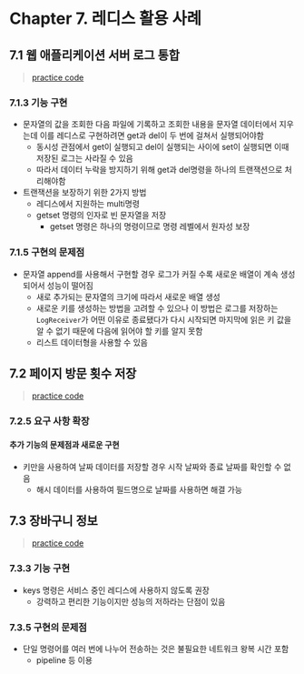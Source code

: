 # Chapter 7. 레디스 활용 사례

## 7.1 웹 애플리케이션 서버 로그 통합

> [practice code](thisisredis-practice/src/main/java/com/example/thisisredispractice/ch7/redislogger)

### 7.1.3 기능 구현

- 문자열의 값을 조회한 다음 파일에 기록하고 조회한 내용을 문자열 데이터에서 지우는데 이를 레디스로 구현하려면 get과 del이 두 번에 걸쳐서 실행되어야함
  - 동시성 관점에서 get이 실행되고 del이 실행되는 사이에 set이 실행되면 이때 저장된 로그는 사라질 수 있음
  - 따라서 데이터 누락을 방지하기 위해 get과 del명령을 하나의 트랜잭션으로 처리해야함
- 트랜잭션을 보장하기 위한 2가지 방법
  - 레디스에서 지원하는 multi명령
  - getset 명령의 인자로 빈 문자열을 저장
    - getset 명령은 하나의 명령이므로 명령 레벨에서 원자성 보장

### 7.1.5 구현의 문제점

- 문자열 append를 사용해서 구현할 경우 로그가 커질 수록 새로운 배열이 계속 생성되어서 성능이 떨어짐
  - 새로 추가되는 문자열의 크기에 따라서 새로운 배열 생성
  - 새로운 키를 생성하는 방법을 고려할 수 있으나 이 방법은 로그를 저장하는 `LogReceiver`가 어떤 이유로 종료됐다가 다시 시작되면 마지막에 읽은 키 값을 알 수 없기 때문에 다음에 읽어야 할 키를 알지 못함
  - 리스트 데이터형을 사용할 수 있음

## 7.2 페이지 방문 횟수 저장

> [practice code](thisisredis-practice/src/main/java/com/example/thisisredispractice/ch7/visitcount)

### 7.2.5 요구 사항 확장

#### 추가 기능의 문제점과 새로운 구현

- 키만을 사용하여 날짜 데이터를 저장할 경우 시작 날짜와 종료 날짜를 확인할 수 없음
  - 해시 데이터를 사용하여 필드명으로 날짜를 사용하면 해결 가능

## 7.3 장바구니 정보

> [practice code](thisisredis-practice/src/main/java/com/example/thisisredispractice/ch7/cart)

### 7.3.3 기능 구현

- keys 명령은 서비스 중인 레디스에 사용하지 않도록 권장
  - 강력하고 편리한  기능이지만 성능의 저하라는 단점이 있음

### 7.3.5 구현의 문제점

- 단일 명령어를 여러 번에 나누어 전송하는 것은 불필요한 네트워크 왕복 시간 포함
  - pipeline 등 이용

